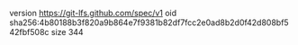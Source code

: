 version https://git-lfs.github.com/spec/v1
oid sha256:4b80188b3f820a9b864e7f9381b82df7fcc2e0ad8b2d0f42d808bf542fbf508c
size 344
